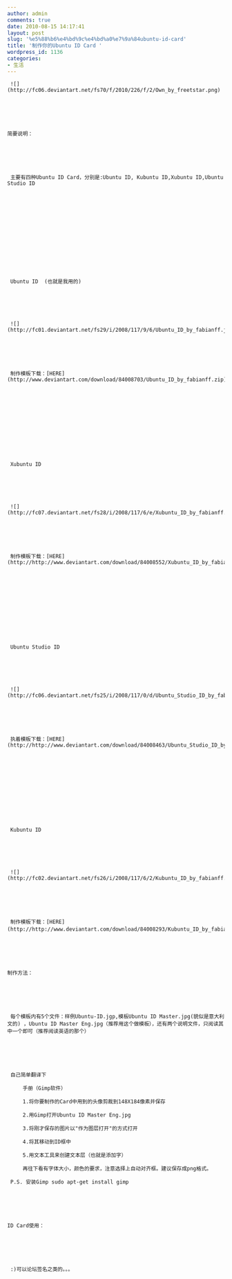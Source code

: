 ```yaml
---
author: admin
comments: true
date: 2010-08-15 14:17:41
layout: post
slug: '%e5%88%b6%e4%bd%9c%e4%bd%a0%e7%9a%84ubuntu-id-card'
title: '制作你的Ubuntu ID Card '
wordpress_id: 1136
categories:
- 生活
---
```



	 ![](http://fc06.deviantart.net/fs70/f/2010/226/f/2/Own_by_freetstar.png)






	简要说明：






	 主要有四种Ubuntu ID Card，分别是:Ubuntu ID, Kubuntu ID,Xubuntu ID,Ubuntu Studio ID






	   

	






	 Ubuntu ID  (也就是我用的)  






	 ![](http://fc01.deviantart.net/fs29/i/2008/117/9/6/Ubuntu_ID_by_fabianff.jpg) 






	 制作模板下载：[HERE](http://www.deviantart.com/download/84008703/Ubuntu_ID_by_fabianff.zip)






	 






	 Xubuntu ID






	 ![](http://fc07.deviantart.net/fs28/i/2008/117/6/e/Xubuntu_ID_by_fabianff.jpg)






	 制作模板下载：[HERE](http://http://www.deviantart.com/download/84008552/Xubuntu_ID_by_fabianff.zip)






	 






	 Ubuntu Studio ID






	 ![](http://fc06.deviantart.net/fs25/i/2008/117/0/d/Ubuntu_Studio_ID_by_fabianff.jpg)






	 执着模板下载：[HERE](http://http://www.deviantart.com/download/84008463/Ubuntu_Studio_ID_by_fabianff.zip)






	 






	 Kubuntu ID






	 ![](http://fc02.deviantart.net/fs26/i/2008/117/6/2/Kubuntu_ID_by_fabianff.jpg)






	 制作模板下载：[HERE](http://http://www.deviantart.com/download/84008293/Kubuntu_ID_by_fabianff.zip)，






	制作方法：






	 每个模板内有5个文件：样例Ubuntu-ID.jgp,模板Ubuntu ID Master.jpg(貌似是意大利文的) ，Ubuntu ID Master Eng.jpg（推荐用这个做模板），还有两个说明文件，只阅读其中一个即可（推荐阅读英语的那个）






	 自己简单翻译下





> 
	
> 
> 
		 手册（Gimp软件）
	
> 
> 
	
> 
> 
		 1.将你要制作的Card中用到的头像剪裁到148X184像素并保存
	
> 
> 
	
> 
> 
		 2.用Gimp打开Ubuntu ID Master Eng.jpg
	
> 
> 
	
> 
> 
		 3.将刚才保存的图片以"作为图层打开"的方式打开  

		
	
> 
> 
	
> 
> 
		 4.将其移动到ID框中  

		
	
> 
> 
	
> 
> 
		 5.用文本工具来创建文本层（也就是添加字）
	
> 
> 
	
> 
> 
		 再往下看有字体大小，颜色的要求，注意选择上自动对齐框。建议保存成png格式。
	
> 
> 






	 P.S. 安装Gimp sudo apt-get install gimp






	ID Card使用：






	 :)可以论坛签名之类的。。。






	




